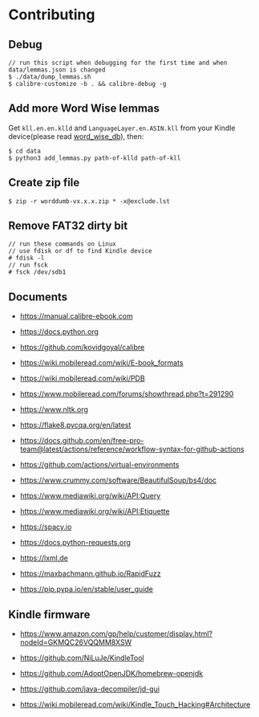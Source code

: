 # Contributing

## Debug

```
// run this script when debugging for the first time and when data/lemmas.json is changed
$ ./data/dump_lemmas.sh
$ calibre-customize -b . && calibre-debug -g
```

## Add more Word Wise lemmas

Get `kll.en.en.klld` and `LanguageLayer.en.ASIN.kll` from your Kindle device(please read [word\_wise\_db](./word_wise_db.md)), then:

```
$ cd data
$ python3 add_lemmas.py path-of-klld path-of-kll
```

## Create zip file

```
$ zip -r worddumb-vx.x.x.zip * -x@exclude.lst
```

## Remove FAT32 dirty bit

```
// run these commands on Linux
// use fdisk or df to find Kindle device
# fdisk -l
// run fsck
# fsck /dev/sdb1
```

## Documents

- https://manual.calibre-ebook.com

- https://docs.python.org

- https://github.com/kovidgoyal/calibre

- https://wiki.mobileread.com/wiki/E-book_formats

- https://wiki.mobileread.com/wiki/PDB

- https://www.mobileread.com/forums/showthread.php?t=291290

- https://www.nltk.org

- https://flake8.pycqa.org/en/latest

- https://docs.github.com/en/free-pro-team@latest/actions/reference/workflow-syntax-for-github-actions

- https://github.com/actions/virtual-environments

- https://www.crummy.com/software/BeautifulSoup/bs4/doc

- https://www.mediawiki.org/wiki/API:Query

- https://www.mediawiki.org/wiki/API:Etiquette

- https://spacy.io

- https://docs.python-requests.org

- https://lxml.de

- https://maxbachmann.github.io/RapidFuzz

- https://pip.pypa.io/en/stable/user_guide

## Kindle firmware

- https://www.amazon.com/gp/help/customer/display.html?nodeId=GKMQC26VQQMM8XSW

- https://github.com/NiLuJe/KindleTool

- https://github.com/AdoptOpenJDK/homebrew-openjdk

- https://github.com/java-decompiler/jd-gui

- https://wiki.mobileread.com/wiki/Kindle_Touch_Hacking#Architecture
